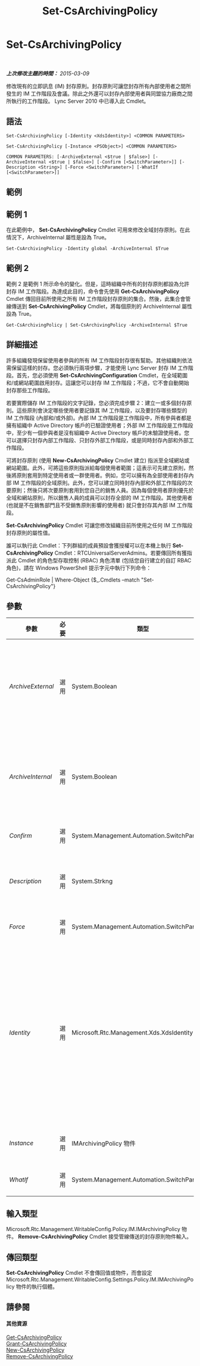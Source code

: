 ﻿---
title: Set-CsArchivingPolicy
TOCTitle: Set-CsArchivingPolicy
ms:assetid: 2213f1e7-ebdb-4a70-83d9-41eee6d0e14f
ms:mtpsurl: https://technet.microsoft.com/zh-tw/library/Gg398294(v=OCS.15)
ms:contentKeyID: 49290329
ms.date: 08/10/2015
mtps_version: v=OCS.15
ms.translationtype: HT
---

# Set-CsArchivingPolicy

 

_**上次修改主題的時間：** 2015-03-09_

修改現有的立即訊息 (IM) 封存原則。封存原則可讓您封存所有內部使用者之間所發生的 IM 工作階段及會議。除此之外還可以封存內部使用者與同盟協力廠商之間所執行的工作階段。 Lync Server 2010 中已導入此 Cmdlet。

## 語法

    Set-CsArchivingPolicy [-Identity <XdsIdentity>] <COMMON PARAMETERS>

    Set-CsArchivingPolicy [-Instance <PSObject>] <COMMON PARAMETERS>

    COMMON PARAMETERS: [-ArchiveExternal <$true | $false>] [-ArchiveInternal <$true | $false>] [-Confirm [<SwitchParameter>]] [-Description <String>] [-Force <SwitchParameter>] [-WhatIf [<SwitchParameter>]]

## 範例

## 範例 1

在此範例中， **Set-CsArchivingPolicy** Cmdlet 可用來修改全域封存原則。在此情況下，ArchiveInternal 屬性是設為 True。

    Set-CsArchivingPolicy -Identity global -ArchiveInternal $True

## 範例 2

範例 2 是範例 1 所示命令的變化。但是，這時組織中所有的封存原則都設為允許封存 IM 工作階段。為達成此目的，命令會先使用 **Get-CsArchivingPolicy** Cmdlet 傳回目前所使用之所有 IM 工作階段封存原則的集合。然後，此集合會管線傳送到 **Set-CsArchivingPolicy** Cmdlet，將每個原則的 ArchiveInternal 屬性設為 True。

    Get-CsArchivingPolicy | Set-CsArchivingPolicy -ArchiveInternal $True

## 詳細描述

許多組織發現保留使用者參與的所有 IM 工作階段封存很有幫助。其他組織則依法需保留這樣的封存。您必須執行兩項步驟，才能使用 Lync Server 封存 IM 工作階段。首先，您必須使用 **Set-CsArchivingConfiguration** Cmdlet，在全域範圍和/或網站範圍啟用封存。這讓您可以封存 IM 工作階段；不過，它不會自動開始封存那些工作階段。

若要實際儲存 IM 工作階段的文字記錄，您必須完成步驟 2：建立一或多個封存原則。這些原則會決定哪些使用者要記錄其 IM 工作階段，以及要封存哪些類型的 IM 工作階段 (內部和/或外部)。內部 IM 工作階段是工作階段中，所有參與者都是擁有組織中 Active Directory 帳戶的已驗證使用者；外部 IM 工作階段是工作階段中，至少有一個參與者是沒有組織中 Active Directory 帳戶的未驗證使用者。您可以選擇只封存內部工作階段、只封存外部工作階段，或是同時封存內部和外部工作階段。

可將封存原則 (使用 **New-CsArchivingPolicy** Cmdlet 建立) 指派至全域網站或網站範圍。此外，可將這些原則指派給每個使用者範圍；這表示可先建立原則，然後將原則套用到特定使用者或一群使用者。例如，您可以擁有為全部使用者封存內部 IM 工作階段的全域原則。此外，您可以建立同時封存內部和外部工作階段的次要原則；然後只將次要原則套用到您自己的銷售人員。因為每個使用者原則優先於全域和網站原則，所以銷售人員的成員可以封存全部的 IM 工作階段。其他使用者 (也就是不在銷售部門且不受銷售原則影響的使用者) 就只會封存其內部 IM 工作階段。

**Set-CsArchivingPolicy** Cmdlet 可讓您修改組織目前所使用之任何 IM 工作階段封存原則的屬性值。

誰可以執行此 Cmdlet：下列群組的成員預設會獲授權可以在本機上執行 **Set-CsArchivingPolicy** Cmdlet：RTCUniversalServerAdmins。若要傳回所有獲指派此 Cmdlet 的角色型存取控制 (RBAC) 角色清單 (包括您自行建立的自訂 RBAC 角色)，請在 Windows PowerShell 提示字元中執行下列命令：

Get-CsAdminRole | Where-Object {$\_.Cmdlets –match "Set-CsArchivingPolicy"}

## 參數


<table>
<colgroup>
<col style="width: 25%" />
<col style="width: 25%" />
<col style="width: 25%" />
<col style="width: 25%" />
</colgroup>
<thead>
<tr class="header">
<th>參數</th>
<th>必要</th>
<th>類型</th>
<th>說明</th>
</tr>
</thead>
<tbody>
<tr class="odd">
<td><p><em>ArchiveExternal</em></p></td>
<td><p>選用</p></td>
<td><p>System.Boolean</p></td>
<td><p>指出是否封存外部 IM 工作階段(外部 IM 工作階段至少有一位參與者是未經過驗證的使用者，他們在組織內沒有 Active Directory 帳戶)。預設值為 False，表示不封存包含外部使用者的 IM 工作階段。</p></td>
</tr>
<tr class="even">
<td><p><em>ArchiveInternal</em></p></td>
<td><p>選用</p></td>
<td><p>System.Boolean</p></td>
<td><p>指出是否封存內部 IM 工作階段(內部 IM 工作階段的所有參與者都是經過驗證的使用者，他們在組織內擁有 Active Directory 帳戶)。預設值為 False，表示不封存內部 IM 工作階段。</p></td>
</tr>
<tr class="odd">
<td><p><em>Confirm</em></p></td>
<td><p>選用</p></td>
<td><p>System.Management.Automation.SwitchParameter</p></td>
<td><p>在執行命令前先提示確認。</p></td>
</tr>
<tr class="even">
<td><p><em>Description</em></p></td>
<td><p>選用</p></td>
<td><p>System.Strkng</p></td>
<td><p>可讓系統管理員提供關於原則的其他文字。例如，可使用 Description 屬性詳細說明原則應套用到哪些使用者。</p></td>
</tr>
<tr class="odd">
<td><p><em>Force</em></p></td>
<td><p>選用</p></td>
<td><p>System.Management.Automation.SwitchParameter</p></td>
<td><p>隱藏執行命令時可能發生的非嚴重錯誤訊息。</p></td>
</tr>
<tr class="even">
<td><p><em>Identity</em></p></td>
<td><p>選用</p></td>
<td><p>Microsoft.Rtc.Management.Xds.XdsIdentity</p></td>
<td><p>要修改之封存原則的唯一識別碼。可將封存原則設定在全域、網站或每個使用者範圍。若要修改全域原則，請使用下列語法：-Identity global。若要修改網站原則，請使用類似下列的語法：-Identity site:Redmond。若要修改每個使用者原則，請使用類似下列的語法：-Identity SalesArchivingPolicy。若未指定此參數，會修改全域原則。</p>
<p>指定 Identity 時不允許使用萬元字元。</p></td>
</tr>
<tr class="odd">
<td><p><em>Instance</em></p></td>
<td><p>選用</p></td>
<td><p>IMArchivingPolicy 物件</p></td>
<td><p>允許您將物件參考傳遞給 Cmdlet，而非設定個別的參數值。</p></td>
</tr>
<tr class="even">
<td><p><em>WhatIf</em></p></td>
<td><p>選用</p></td>
<td><p>System.Management.Automation.SwitchParameter</p></td>
<td><p>說明執行命令時若不實際執行命令的後果。</p></td>
</tr>
</tbody>
</table>


## 輸入類型

Microsoft.Rtc.Management.WritableConfig.Policy.IM.IMArchivingPolicy 物件。 **Remove-CsArchivingPolicy** Cmdlet 接受管線傳送的封存原則物件輸入。

## 傳回類型

**Set-CsArchivingPolicy** Cmdlet 不會傳回值或物件，而會設定 Microsoft.Rtc.Management.WritableConfig.Settings.Policy.IM.IMArchivingPolicy 物件的執行個體。

## 請參閱

#### 其他資源

[Get-CsArchivingPolicy](get-csarchivingpolicy.md)  
[Grant-CsArchivingPolicy](grant-csarchivingpolicy.md)  
[New-CsArchivingPolicy](new-csarchivingpolicy.md)  
[Remove-CsArchivingPolicy](remove-csarchivingpolicy.md)

